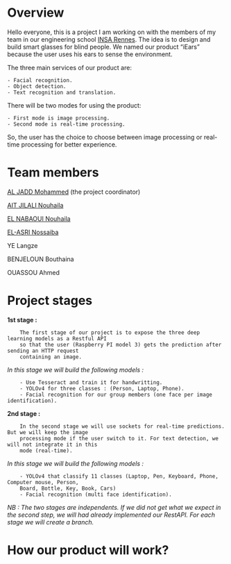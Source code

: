 # Overview

Hello everyone, this is a project I am working on with the members of my team in our engineering school [INSA Rennes](https://www.insa-rennes.fr/). The idea is to design and build smart glasses for blind people. We named our product “iEars” because the user uses his ears to sense the environment.

The three main services of our product are:
    
    - Facial recognition.
    - Object detection.
    - Text recognition and translation.

There will be two modes for using the product:

    - First mode is image processing. 
    - Second mode is real-time processing.

So, the user has the choice to choose between image processing or real-time processing for better experience.  

# Team members

[AL JADD Mohammed](https://www.linkedin.com/in/aljadd/) (the project coordinator)

[AIT JILALI Nouhaila](https://www.linkedin.com/in/nouhaila-ait-jilali-a751951b7/)

[EL NABAOUI Nouhaila](https://www.linkedin.com/in/nouhaila-el-nabaoui-b43b8b19b/)

[EL-ASRI Nossaiba](https://www.linkedin.com/in/nossaiba-el-asri-725b331b2/)

YE Langze

BENJELOUN Bouthaina

OUASSOU Ahmed

# Project stages

**1st stage :**

        The first stage of our project is to expose the three deep learning models as a Restful API 
        so that the user (Raspberry PI model 3) gets the prediction after sending an HTTP request
        containing an image.

*In this stage we will build the following models :*

        - Use Tesseract and train it for handwritting.
        - YOLOv4 for three classes : (Person, Laptop, Phone).
        - Facial recognition for our group members (one face per image identification).


**2nd stage :**

        In the second stage we will use sockets for real-time predictions. But we will keep the image
        processing mode if the user switch to it. For text detection, we will not integrate it in this
        mode (real-time).

*In this stage we will build the following models :*

        - YOLOv4 that classify 11 classes (Laptop, Pen, Keyboard, Phone, Computer mouse, Person, 
        Board, Bottle, Key, Book, Cars)
        - Facial recognition (multi face identification).



*NB : The two stages are independents. If we did not get what we expect in the second step, we will had already implemented our RestAPI. For each stage we will create a branch.* 


# How our product will work?

